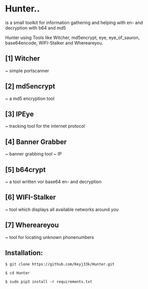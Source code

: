 # Hunter..
is a small toolkit for information gathering and helping with en- and decryption with b64 and md5

Hunter using Tools like Witcher, md5encrypt, eye, eye_of_sauron, base64encode, WIFI-Stalker and Whereareyou.

[1] Witcher
-------------------------------------------------------------------
~ simple portscanner

[2] md5encrypt
-------------------------------------------------------------------
~ a md5 encryption tool

[3] IPEye
-------------------------------------------------------------------
~ tracking tool for the internet protocol

[4] Banner Grabber
-------------------------------------------------------------------
~ banner grabbing tool 
~ IP 

[5] b64crypt
-------------------------------------------------------------------
~ a tool written vor base64 en- and decryption

[6] WIFI-Stalker
-------------------------------------------------------------------
~ tool which displays all available networks around you

[7] Whereareyou
-------------------------------------------------------------------
~ tool for locating unknown phonenumbers

Installation:
-------------------------------------------------------------------
```
$ git clone https://github.com/Keyj33k/Hunter.git
```
```
$ cd Hunter
```
```
$ sudo pip3 install -r requirements.txt
```
